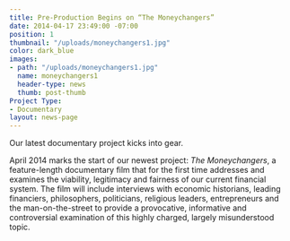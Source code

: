 ```yaml
---
title: Pre-Production Begins on “The Moneychangers”
date: 2014-04-17 23:49:00 -07:00
position: 1
thumbnail: "/uploads/moneychangers1.jpg"
color: dark_blue
images:
- path: "/uploads/moneychangers1.jpg"
  name: moneychangers1
  header-type: news
  thumb: post-thumb
Project Type:
- Documentary
layout: news-page
---
```


Our latest documentary project kicks into gear.


April 2014 marks the start of our newest project: _The Moneychangers_, a feature-length documentary film that for the first time addresses and examines the viability, legitimacy and fairness of our current financial system. The film will include interviews with economic historians, leading financiers, philosophers, politicians, religious leaders, entrepreneurs and the man-on-the-street to provide a provocative, informative and controversial examination of this highly charged, largely misunderstood topic.
